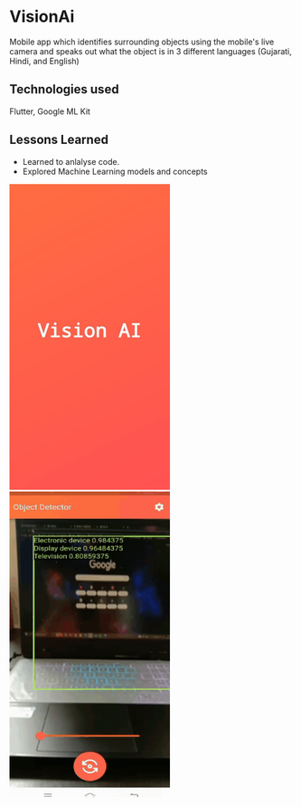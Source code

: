 
# VisionAi
 
Mobile app which identifies surrounding objects using the mobile's live camera and speaks out what the object is in 3 different languages (Gujarati, Hindi, and English)

## Technologies used

Flutter, Google ML Kit




## Lessons Learned

- Learned to anlalyse code.
- Explored Machine Learning models and concepts

<div>
<img src="https://github.com/SuhaneeMavar/VisionAiApp/blob/main/AppSplashScreen.jpeg" width="284px" height="540">
<img src="https://github.com/SuhaneeMavar/SuhaneeMavar/blob/main/VisionAiApp.gif" width="284px" height="540">
</div>
